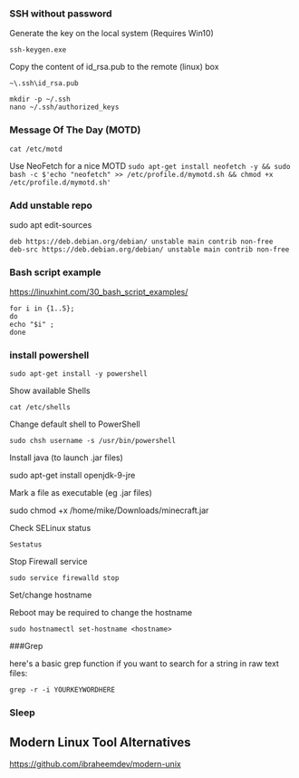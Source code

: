 ### SSH without password

Generate the key on the local system (Requires Win10)

```ssh-keygen.exe```

Copy the content of id_rsa.pub to the remote (linux) box 

````
~\.ssh\id_rsa.pub 
````

````
mkdir -p ~/.ssh
nano ~/.ssh/authorized_keys
````
 
### Message Of The Day (MOTD)

````cat /etc/motd````

Use NeoFetch for a nice MOTD
````sudo apt-get install neofetch -y && sudo bash -c $'echo "neofetch" >> /etc/profile.d/mymotd.sh && chmod +x /etc/profile.d/mymotd.sh' ````

### Add unstable repo

sudo apt edit-sources
````
deb https://deb.debian.org/debian/ unstable main contrib non-free
deb-src https://deb.debian.org/debian/ unstable main contrib non-free
````

### Bash script example

https://linuxhint.com/30_bash_script_examples/

````
for i in {1..5};
do
echo "$i" ;
done
````

### install powershell

````
sudo apt-get install -y powershell 
````

Show available Shells 

````
cat /etc/shells 
````

Change default shell to PowerShell 
````
sudo chsh username -s /usr/bin/powershell 
````
 
 Install java (to launch .jar files) 

sudo apt-get install openjdk-9-jre 

 

Mark a file as executable (eg .jar files) 

sudo chmod +x /home/mike/Downloads/minecraft.jar 

 
  

Check SELinux status 
````
Sestatus 
````
 

Stop Firewall service 
````
sudo service firewalld stop 
````
 
 Set/change hostname 

Reboot may be required to change the hostname 

````
sudo hostnamectl set-hostname <hostname> 
````
 
	
###Grep 

here's a basic grep function if you want to search for a string in raw text files:  
````
grep -r -i YOURKEYWORDHERE
````
    
    
### Sleep

## Modern Linux Tool Alternatives 

https://github.com/ibraheemdev/modern-unix
